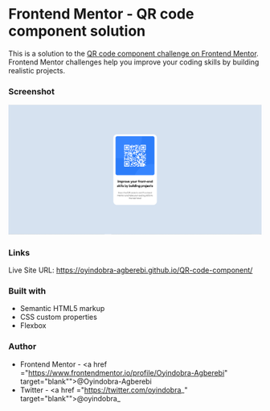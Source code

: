 # Frontend Mentor - QR code component solution

This is a solution to the [QR code component challenge on Frontend Mentor](https://www.frontendmentor.io/challenges/qr-code-component-iux_sIO_H). Frontend Mentor challenges help you improve your coding skills by building realistic projects.


### Screenshot

![](qr%20code%20image.png)


### Links

Live Site URL: https://oyindobra-agberebi.github.io/QR-code-component/


### Built with

- Semantic HTML5 markup
- CSS custom properties
- Flexbox


### Author

- Frontend Mentor - <a href ="https://www.frontendmentor.io/profile/Oyindobra-Agberebi" target="blank"">@Oyindobra-Agberebi</a>
- Twitter - <a href ="https://twitter.com/oyindobra_" target="blank"">@oyindobra_</a>